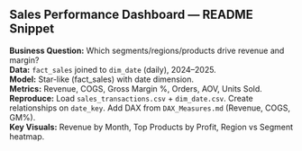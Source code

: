 ## Sales Performance Dashboard — README Snippet
**Business Question:** Which segments/regions/products drive revenue and margin?  
**Data:** `fact_sales` joined to `dim_date` (daily), 2024–2025.  
**Model:** Star-like (fact_sales) with date dimension.  
**Metrics:** Revenue, COGS, Gross Margin %, Orders, AOV, Units Sold.  
**Reproduce:** Load `sales_transactions.csv` + `dim_date.csv`. Create relationships on `date_key`. Add DAX from `DAX_Measures.md` (Revenue, COGS, GM%).  
**Key Visuals:** Revenue by Month, Top Products by Profit, Region vs Segment heatmap.  
